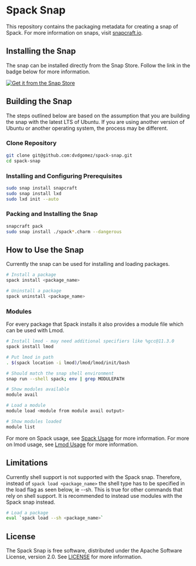 # Spack Snap
This repository contains the packaging metadata for creating a snap of Spack.  For more information on snaps, visit [snapcraft.io](https://snapcraft.io/). 

## Installing the Snap
The snap can be installed directly from the Snap Store.  Follow the link in the badge below for more information.
<br>

[![Get it from the Snap Store](https://snapcraft.io/static/images/badges/en/snap-store-black.svg)](https://snapcraft.io/spack)


## Building the Snap
The steps outlined below are based on the assumption that you are building the snap with the latest LTS of Ubuntu.  If you are using another version of Ubuntu or another operating system, the process may be different.

### Clone Repository
```bash
git clone git@github.com:dvdgomez/spack-snap.git
cd spack-snap
```
### Installing and Configuring Prerequisites
```bash
sudo snap install snapcraft
sudo snap install lxd
sudo lxd init --auto
```
### Packing and Installing the Snap
```bash
snapcraft pack
sudo snap install ./spack*.charm --dangerous
```
## How to Use the Snap
Currently the snap can be used for installing and loading packages.

```bash
# Install a package
spack install <package_name>

# Uninstall a package
spack uninstall <package_name>
```

### Modules

For every package that Spack installs it also provides a module file which can be used with Lmod.

```bash
# Install lmod - may need additional specifiers like %gcc@11.3.0
spack install lmod

# Put lmod in path
. $(spack location -i lmod)/lmod/lmod/init/bash

# Should match the snap shell environment
snap run --shell spack; env | grep MODULEPATH

# Show modules available
module avail

# Load a module
module load <module from module avail output>

# Show modules loaded
module list
```

For more on Spack usage, see [Spack Usage](https://spack.readthedocs.io/en/latest/basic_usage.html) for more information.
For more on lmod usage, see [Lmod Usage](https://lmod.readthedocs.io/en/latest/010_user.html) for more information.
## Limitations
Currently shell support is not supported with the Spack snap. Therefore, instead of `spack load <package_name>` the shell type has to be specified in the load flag as seen below, ie --sh. This is true for other commands that rely on shell support. It is recommended to instead use modules with the Spack snap instead.

```bash
# Load a package
eval `spack load --sh <package_name>`
```
## License
The Spack Snap is free software, distributed under the Apache Software License, version 2.0. See [LICENSE](https://github.com/dvdgomez/spack-snap/blob/main/LICENSE) for more information.
